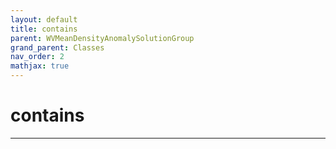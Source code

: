 ```yaml
---
layout: default
title: contains
parent: WVMeanDensityAnomalySolutionGroup
grand_parent: Classes
nav_order: 2
mathjax: true
---
```


#  contains




---

